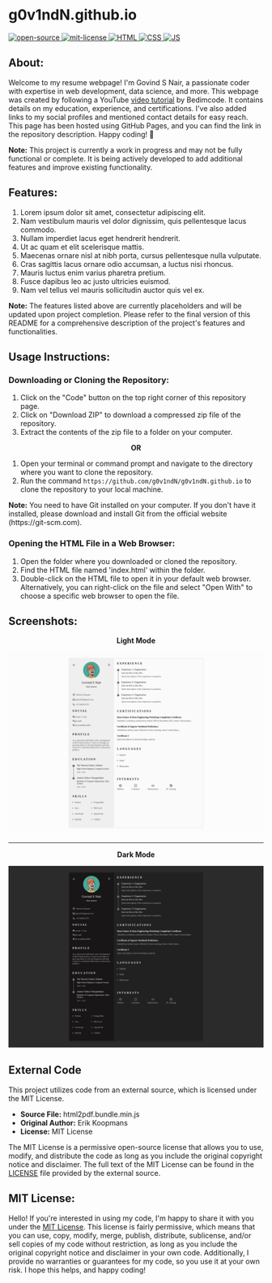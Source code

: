 # g0v1ndN.github.io
<div align="left">
   <a href="https://opensource.org/osd">
      <img src="https://github.com/g0v1ndN/AssetVault/blob/main/Badges/open-source.svg" alt="open-source"/>
   </a>
   <a href="https://img.shields.io/badge/License-MIT-green">
      <img src="https://github.com/g0v1ndN/AssetVault/blob/main/Badges/License-MIT-green.svg" alt="mit-license"/>
   </a>
   <a href="https://developer.mozilla.org/en-US/docs/Web/HTML">
      <img src="https://img.shields.io/badge/HTML-%23E44D26" alt="HTML"/>
   </a>
   <a href="https://developer.mozilla.org/en-US/docs/Web/CSS">
      <img src="https://img.shields.io/badge/CSS-%232965F1" alt="CSS"/>
   </a>
   <a href="https://developer.mozilla.org/en-US/docs/Web/JavaScript">
      <img src="https://img.shields.io/badge/JavaScript-%23F0DB4F" alt="JS"/>
   </a>
</div>

## About: 
Welcome to my resume webpage! I'm Govind S Nair, a passionate coder with expertise in web development, data science, and more. This webpage was created by following a YouTube <a href="https://www.youtube.com/watch?v=oYjseP_Qhv4">video tutorial</a> by Bedimcode. It contains details on my education, experience, and certifications. I've also added links to my social profiles and mentioned contact details for easy reach. This page has been hosted using GitHub Pages, and you can find the link in the repository description. Happy coding! 🚀

<p><b>Note:</b> This project is currently a work in progress and may not be fully functional or complete. It is being actively developed to add additional features and improve existing functionality.</p>

## Features:
1. Lorem ipsum dolor sit amet, consectetur adipiscing elit.
2. Nam vestibulum mauris vel dolor dignissim, quis pellentesque lacus commodo.
3. Nullam imperdiet lacus eget hendrerit hendrerit.
4. Ut ac quam et elit scelerisque mattis.
5. Maecenas ornare nisl at nibh porta, cursus pellentesque nulla vulputate.
6. Cras sagittis lacus ornare odio accumsan, a luctus nisi rhoncus.
7. Mauris luctus enim varius pharetra pretium.
8. Fusce dapibus leo ac justo ultricies euismod.
9. Nam vel tellus vel mauris sollicitudin auctor quis vel ex.

<p><b>Note:</b> The features listed above are currently placeholders and will be updated upon project completion. Please refer to the final version of this README for a comprehensive description of the project's features and functionalities.</p>

## Usage Instructions:

### Downloading or Cloning the Repository:
1. Click on the "Code" button on the top right corner of this repository page.
2. Click on "Download ZIP" to download a compressed zip file of the repository.
3. Extract the contents of the zip file to a folder on your computer.

<p align="center"><b> OR </b></p>

1. Open your terminal or command prompt and navigate to the directory where you want to clone the repository.
2. Run the command `https://github.com/g0v1ndN/g0v1ndN.github.io` to clone the repository to your local machine.
<p><b>Note:</b> You need to have Git installed on your computer. If you don't have it installed, please download and install Git from the official website (https://git-scm.com).</p>

### Opening the HTML File in a Web Browser:
1. Open the folder where you downloaded or cloned the repository.
2. Find the HTML file named 'index.html' within the folder.
3. Double-click on the HTML file to open it in your default web browser. Alternatively, you can right-click on the file and select "Open With" to choose a specific web browser to open the file.

## Screenshots:
<p align="center"><b>Light Mode</b></p>
<img src="https://github.com/g0v1ndN/g0v1ndN.github.io/blob/main/Screenshots/light_mode.png" alt="light_mode"/>
<hr>
<p align="center"><b>Dark Mode</b></p>
<img src="https://github.com/g0v1ndN/g0v1ndN.github.io/blob/main/Screenshots/dark_mode.png" alt="dark_mode"/>

## External Code
This project utilizes code from an external source, which is licensed under the MIT License.

- **Source File:** html2pdf.bundle.min.js
- **Original Author:** Erik Koopmans
- **License:** MIT License

The MIT License is a permissive open-source license that allows you to use, modify, and distribute the code as long as you include the original copyright notice and disclaimer. 
The full text of the MIT License can be found in the <a href="https://github.com/eKoopmans/html2pdf.js/blob/master/LICENSE">LICENSE</a> file provided by the external source.

## MIT License: 
Hello! If you're interested in using my code, I'm happy to share it with you under the <a href="https://github.com/g0v1ndN/g0v1ndN.github.io/blob/main/LICENSE">MIT License</a>. This license is fairly permissive, which means that you can use, copy, modify, merge, publish, distribute, sublicense, and/or sell copies of my code without restriction, as long as you include the original copyright notice and disclaimer in your own code. Additionally, I provide no warranties or guarantees for my code, so you use it at your own risk. I hope this helps, and happy coding!
